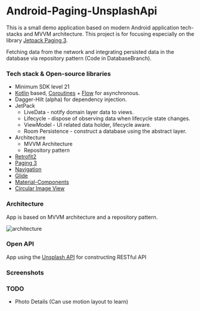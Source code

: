 # Android-Paging-UnsplashApi

This is a small demo application based on modern Android application tech-stacks and MVVM architecture.
This project is for focusing especially on the library [Jetpack Paging 3](https://developer.android.com/topic/libraries/architecture/paging/v3-overview).

Fetching data from the network and integrating persisted data in the database via repository pattern (Code in DatabaseBranch).

### Tech stack & Open-source libraries
- Minimum SDK level 21
- [Kotlin](https://kotlinlang.org/) based, [Coroutines](https://github.com/Kotlin/kotlinx.coroutines) + [Flow](https://kotlin.github.io/kotlinx.coroutines/kotlinx-coroutines-core/kotlinx.coroutines.flow/) for asynchronous.
- Dagger-Hilt (alpha) for dependency injection.
- JetPack
  - LiveData - notify domain layer data to views.
  - Lifecycle - dispose of observing data when lifecycle state changes.
  - ViewModel - UI related data holder, lifecycle aware.
  - Room Persistence - construct a database using the abstract layer.
- Architecture
  - MVVM Architecture
  - Repository pattern
- [Retrofit2](https://github.com/square/retrofit)
- [Paging 3](https://developer.android.com/topic/libraries/architecture/paging/v3-overview)
- [Navigation](https://developer.android.com/guide/navigation)
- [Glide](https://github.com/bumptech/glide)
- [Material-Components](https://github.com/material-components/material-components-android)
- [Circular Image View](https://github.com/hdodenhof/CircleImageView)

### Architecture
App is based on MVVM architecture and a repository pattern.

![architecture](https://user-images.githubusercontent.com/24237865/77502018-f7d36000-6e9c-11ea-92b0-1097240c8689.png)

### Open API
App using the [Unsplash API](https://unsplash.com/documentation) for constructing RESTful API

### Screenshots

### TODO
* Photo Details (Can use motion layout to learn)
